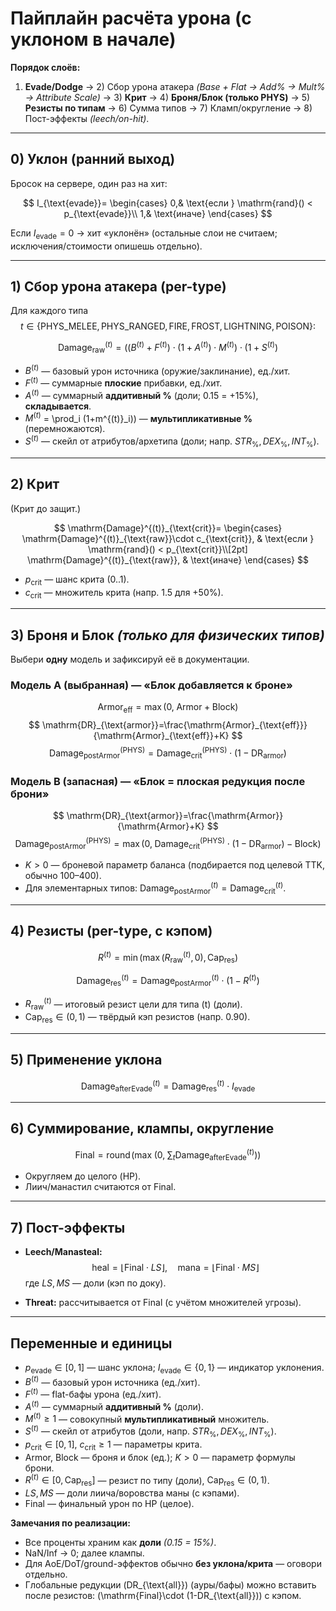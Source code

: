 # Пайплайн расчёта урона (с уклоном в начале)

**Порядок слоёв:**  
1) **Evade/Dodge** → 2) Сбор урона атакера *(Base + Flat → Add% → Mult% → Attribute Scale)* → 3) **Крит** → 4) **Броня/Блок (только PHYS)** → 5) **Резисты по типам** → 6) Сумма типов → 7) Кламп/округление → 8) Пост-эффекты *(leech/on-hit)*.

---

## 0) Уклон (ранний выход)

Бросок на сервере, один раз на хит:

$$
I_{\text{evade}}=
\begin{cases}
0,& \text{если } \mathrm{rand}() < p_{\text{evade}}\\
1,& \text{иначе}
\end{cases}
$$

Если $I_{\text{evade}}=0$ → хит «уклонён» (остальные слои не считаем; исключения/стоимости опишешь отдельно).

---

## 1) Сбор урона атакера (per-type)

Для каждого типа
$$
 t \in \{\text{PHYS\_MELEE}, \text{PHYS\_RANGED}, \text{FIRE}, \text{FROST}, \text{LIGHTNING}, \text{POISON}\}:
$$

$$
\mathrm{Damage}^{(t)}_{\text{raw}}
=\Big((B^{(t)} + F^{(t)}) \cdot (1 + A^{(t)}) \cdot M^{(t)}\Big)\cdot (1+S^{(t)})
$$


- $B^{(t)}$ — базовый урон источника (оружие/заклинание), ед./хит.  
- $F^{(t)}$ — суммарные **плоские** прибавки, ед./хит.  
- $A^{(t)}$ — суммарный **аддитивный %** (доли; 0.15 = +15%), **складывается**.  
- $M^{(t)}$ = \prod_i (1+m^{(t)}_i)\) — **мультипликативные %** (перемножаются).  
- $S^{(t)}$ — скейл от атрибутов/архетипа (доли; напр. $STR_\%, DEX_\%, INT_\%$).

---

## 2) Крит

(Крит до защит.)

$$
\mathrm{Damage}^{(t)}_{\text{crit}}=
\begin{cases}
\mathrm{Damage}^{(t)}_{\text{raw}}\cdot c_{\text{crit}}, & \text{если } \mathrm{rand}() < p_{\text{crit}}\\[2pt]
\mathrm{Damage}^{(t)}_{\text{raw}}, & \text{иначе}
\end{cases}
$$

- $p_{\text{crit}}$ — шанс крита (0..1).  
- $c_{\text{crit}}$ — множитель крита (напр. 1.5 для +50%).

---

## 3) Броня и Блок *(только для физических типов)*

Выбери **одну** модель и зафиксируй её в документации.

### Модель A (выбранная) — «Блок добавляется к броне»

$$
\mathrm{Armor}_{\text{eff}}=\max(0,\; \mathrm{Armor}+\mathrm{Block})
$$
$$
\mathrm{DR}_{\text{armor}}=\frac{\mathrm{Armor}_{\text{eff}}}{\mathrm{Armor}_{\text{eff}}+K}
$$
$$
\mathrm{Damage}^{(\text{PHYS})}_{\text{postArmor}}
=\mathrm{Damage}^{(\text{PHYS})}_{\text{crit}}\cdot (1-\mathrm{DR}_{\text{armor}})
$$

### Модель B (запасная) — «Блок = плоская редукция после брони»

$$
\mathrm{DR}_{\text{armor}}=\frac{\mathrm{Armor}}{\mathrm{Armor}+K}
$$
$$
\mathrm{Damage}^{(\text{PHYS})}_{\text{postArmor}}
=\max\Big(0,\; \mathrm{Damage}^{(\text{PHYS})}_{\text{crit}}\cdot (1-\mathrm{DR}_{\text{armor}})-\mathrm{Block}\Big)
$$

- $K>0$ — броневой параметр баланса (подбирается под целевой TTK, обычно 100–400).  
- Для элементарных типов: $\mathrm{Damage}^{(t)}_{\text{postArmor}}=\mathrm{Damage}^{(t)}_{\text{crit}}$.

---

## 4) Резисты (per-type, с кэпом)

$$
R^{(t)}=\min\big(\max(R^{(t)}_{\text{raw}},\,0),\,\mathrm{Cap}_{\text{res}}\big)
$$

$$
\mathrm{Damage}^{(t)}_{\text{res}}
=\mathrm{Damage}^{(t)}_{\text{postArmor}}\cdot \big(1-R^{(t)}\big)
$$

- $R^{(t)}_{\text{raw}}$ — итоговый резист цели для типа \(t\) (доли).  
- $\mathrm{Cap}_{\text{res}}\in(0,1)$ — твёрдый кэп резистов (напр. 0.90).

---

## 5) Применение уклона

$$
\mathrm{Damage}^{(t)}_{\text{afterEvade}}
=\mathrm{Damage}^{(t)}_{\text{res}}\cdot I_{\text{evade}}
$$

---

## 6) Суммирование, клампы, округление

$$
\mathrm{Final}=\mathrm{round}\!\left(\max\!\left(0,\; \sum_{t}\mathrm{Damage}^{(t)}_{\text{afterEvade}}\right)\right)
$$

- Округляем до целого (HP).  
- Лиич/манастил считаются от $\mathrm{Final}$.

---

## 7) Пост-эффекты

- **Leech/Manasteal:**
  $$
  \mathrm{heal}=\left\lfloor \mathrm{Final}\cdot LS \right\rfloor,\quad
  \mathrm{mana}=\left\lfloor \mathrm{Final}\cdot MS \right\rfloor
  $$
  где $LS,MS$ — доли (кэп по доку).

- **Threat:** рассчитывается от $\mathrm{Final}$ (с учётом множителей угрозы).

---

## Переменные и единицы

- $p_{\text{evade}}\in[0,1]$ — шанс уклона; $I_{\text{evade}}\in\{0,1\}$ — индикатор уклонения.  
- $B^{(t)}$ — базовый урон источника (ед./хит).  
- $F^{(t)}$ — flat-бафы урона (ед./хит).  
- $A^{(t)}$ — суммарный **аддитивный %** (доли).  
- $M^{(t)}\ge 1$ — совокупный **мультипликативный** множитель.  
- $S^{(t)}$ — скейл от атрибутов (доли, напр. $STR_\%, DEX_\%, INT_\%$).  
- $p_{\text{crit}}\in[0,1]$, $c_{\text{crit}}\ge 1$ — параметры крита.  
- $\mathrm{Armor}$, $\mathrm{Block}$ — броня и блок (ед.); $K>0$ — параметр формулы брони.  
- $R^{(t)}\in[0,\mathrm{Cap}_{\text{res}}]$ — резист по типу (доли), $\mathrm{Cap}_{\text{res}}\in(0,1)$.  
- $LS,MS$ — доли лиича/воровства маны (с кэпами).  
- $\mathrm{Final}$ — финальный урон по HP (целое).

**Замечания по реализации:**  
- Все проценты храним как **доли** *(0.15 = 15%)*.  
- NaN/Inf → 0; далее клампы.  
- Для AoE/DoT/ground-эффектов обычно **без уклона/крита** — оговори отдельно.  
- Глобальные редукции \(DR_{\text{all}}\) (ауры/бафы) можно вставить после резистов: \(\mathrm{Final}\cdot (1-DR_{\text{all}})\) с кэпом.
